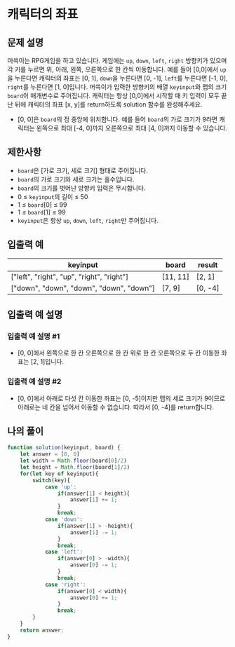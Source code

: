 # 캐릭터의 좌표

## 문제 설명
머쓱이는 RPG게임을 하고 있습니다. 게임에는 `up`, `down`, `left`, `right` 방향키가 있으며 각 키를 누르면 위, 아래, 왼쪽, 오른쪽으로 한 칸씩 이동합니다. 예를 들어 [0,0]에서 `up`을 누른다면 캐릭터의 좌표는 [0, 1], `down`을 누른다면 [0, -1], `left`를 누른다면 [-1, 0], `right`를 누른다면 [1, 0]입니다. 머쓱이가 입력한 방향키의 배열 `keyinput`와 맵의 크기 `board`이 매개변수로 주어집니다. 캐릭터는 항상 [0,0]에서 시작할 때 키 입력이 모두 끝난 뒤에 캐릭터의 좌표 [x, y]를 return하도록 solution 함수를 완성해주세요.
- [0, 0]은 `board`의 정 중앙에 위치합니다. 예를 들어 `board`의 가로 크기가 9라면 캐릭터는 왼쪽으로 최대 [-4, 0]까지 오른쪽으로 최대 [4, 0]까지 이동할 수 있습니다.

## 제한사항
- `board`은 [가로 크기, 세로 크기] 형태로 주어집니다.
- `board`의 가로 크기와 세로 크기는 홀수입니다.
- `board`의 크기를 벗어난 방향키 입력은 무시합니다.
- 0 ≤ `keyinput`의 길이 ≤ 50
- 1 ≤ `board`[0] ≤ 99
- 1 ≤ `board`[1] ≤ 99
- `keyinput`은 항상 `up`, `down`, `left`, `right`만 주어집니다.

## 입출력 예
|keyinput|board|result|
|-----|-----|-----|
|["left", "right", "up", "right", "right"]|[11, 11]|[2, 1]|
|["down", "down", "down", "down", "down"]|[7, 9]|[0, -4]|

## 입출력 예 설명

### 입출력 예 설명 #1
- [0, 0]에서 왼쪽으로 한 칸 오른쪽으로 한 칸 위로 한 칸 오른쪽으로 두 칸 이동한 좌표는 [2, 1]입니다.

### 입출력 예 설명 #2
- [0, 0]에서 아래로 다섯 칸 이동한 좌표는 [0, -5]이지만 맵의 세로 크기가 9이므로 아래로는 네 칸을 넘어서 이동할 수 없습니다. 따라서 [0, -4]를 return합니다.

## 나의 풀이
```js
function solution(keyinput, board) {
    let answer = [0, 0]
    let width = Math.floor(board[0]/2)
    let height = Math.floor(board[1]/2)
    for(let key of keyinput){
        switch(key){
            case 'up':
                if(answer[1] < height){
                    answer[1] += 1;
                }
                break;
            case 'down':
                if(answer[1] > -height){
                    answer[1] -= 1;
                }
                break;
            case 'left':
                if(answer[0] > -width){
                    answer[0] -= 1;
                }
                break;
            case 'right':
                if(answer[0] < width){
                    answer[0] += 1;
                }
                break;
        }
    }
    return answer;
}
```